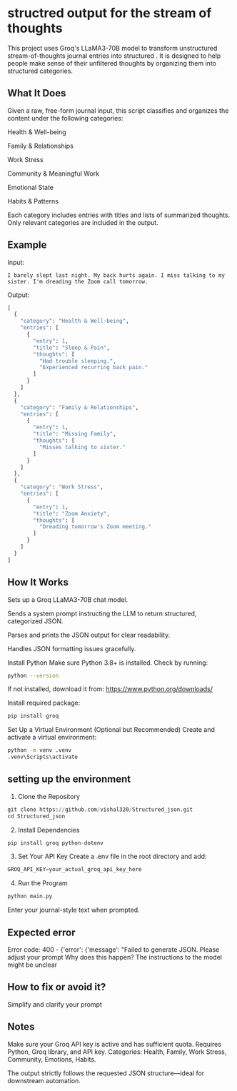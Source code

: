  # structred output for the stream of thoughts
This project uses Groq's LLaMA3-70B model to transform unstructured stream-of-thoughts journal entries into structured .
 It is designed to help people make sense of their unfiltered thoughts by organizing them into structured categories.

## What It Does
Given a raw, free-form journal input, this script classifies and organizes the content under the following categories:

Health & Well-being

Family & Relationships

Work Stress

Community & Meaningful Work

Emotional State

Habits & Patterns

Each category includes entries with titles and lists of summarized thoughts. Only relevant categories are included in the output.


## Example
Input:

```vbnet
I barely slept last night. My back hurts again. I miss talking to my sister. I'm dreading the Zoom call tomorrow.
```
Output:
```python
[
  {
    "category": "Health & Well-being",
    "entries": [
      {
        "entry": 1,
        "title": "Sleep & Pain",
        "thoughts": [
          "Had trouble sleeping.",
          "Experienced recurring back pain."
        ]
      }
    ]
  },
  {
    "category": "Family & Relationships",
    "entries": [
      {
        "entry": 1,
        "title": "Missing Family",
        "thoughts": [
          "Misses talking to sister."
        ]
      }
    ]
  },
  {
    "category": "Work Stress",
    "entries": [
      {
        "entry": 1,
        "title": "Zoom Anxiety",
        "thoughts": [
          "Dreading tomorrow's Zoom meeting."
        ]
      }
    ]
  }
]
```

## How It Works
Sets up a Groq LLaMA3-70B chat model.

Sends a system prompt instructing the LLM to return structured, categorized JSON.

Parses and prints the JSON output for clear readability.

Handles JSON formatting issues gracefully.

Install Python
Make sure Python 3.8+ is installed. Check by running:

```bash
python --version
```
If not installed, download it from: https://www.python.org/downloads/

Install required package:
```python
pip install groq
```
Set Up a Virtual Environment (Optional but Recommended)
Create and activate a virtual environment:

```bash
python -m venv .venv
.venv\Scripts\activate
```

## setting up the environment 
1. Clone the Repository
```python
git clone https://github.com/vishal320/Structured_json.git
cd Structured_json
```
2. Install Dependencies
```python
pip install groq python-dotenv
```
3. Set Your API Key
Create a .env file in the root directory and add:
```python
GROQ_API_KEY=your_actual_groq_api_key_here
```
4. Run the Program
```python
python main.py
```
Enter your journal-style text when prompted.
## Expected error
 Error code: 400 - {'error': {'message': "Failed to generate JSON. Please adjust your prompt
Why does this happen?
The instructions to the model might be unclear
## How to fix or avoid it?
Simplify and clarify your prompt

## Notes
Make sure your Groq API key is active and has sufficient quota.
Requires Python, Groq library, and API key.
Categories: Health, Family, Work Stress, Community, Emotions, Habits.

The output strictly follows the requested JSON structure—ideal for downstream automation.

